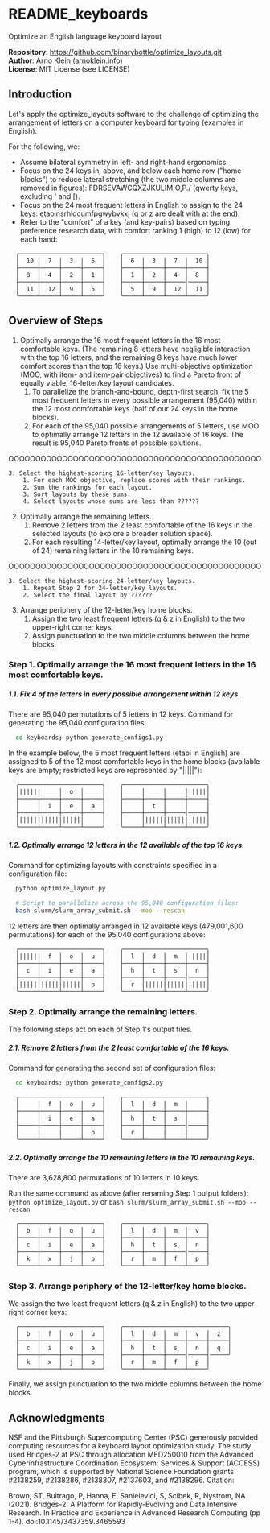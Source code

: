 # README_keyboards

Optimize an English language keyboard layout

**Repository**: https://github.com/binarybottle/optimize_layouts.git  
**Author**: Arno Klein (arnoklein.info)  
**License**: MIT License (see LICENSE)

## Introduction
Let's apply the optimize_layouts software to the challenge of optimizing the 
arrangement of letters on a computer keyboard for typing (examples in English). 

For the following, we:
  - Assume bilateral symmetry in left- and right-hand ergonomics.
  - Focus on the 24 keys in, above, and below each home row ("home blocks")
    to reduce lateral stretching (the two middle columns are removed in figures):
    FDRSEVAWCQXZJKULIM;O,P./ (qwerty keys, excluding ' and [).
  - Focus on the 24 most frequent letters in English to assign to the 24 keys:
    etaoinsrhldcumfpgwybvkxj (q or z are dealt with at the end).
  - Refer to the "comfort" of a key (and key-pairs) based on typing preference 
    research data, with comfort ranking 1 (high) to 12 (low) for each hand:

  ```
    ╭───────────────────────╮    ╭───────────────────────╮
    │  10 │  7  │  3  │  6  │    │  6  │  3  │  7  │  10 │
    ├─────┼─────┼─────┼─────┤    ├─────┼─────┼─────┼─────┤
    │  8  │  4  │  2  │  1  │    │  1  │  2  │  4  │  8  │
    ├─────┼─────┼─────┼─────┤    ├─────┼─────┼─────┤─────┤
    │  11 │  12 │  9  │  5  │    │  5  │  9  │  12 │  11 │
    ╰─────┴─────┴─────┴─────╯    ╰─────┴─────┴─────┴─────╯
  ```

## Overview of Steps
1. Optimally arrange the 16 most frequent letters in the 16 most comfortable keys.
  (The remaining 8 letters have negligible interaction with the top 16 letters,
  and the remaining 8 keys have much lower comfort scores than the top 16 keys.)
  Use multi-objective optimization (MOO, with item- and item-pair objectives) 
  to find a Pareto front of equally viable, 16-letter/key layout candidates.
    1. To parallelize the branch-and-bound, depth-first search, 
       fix the 5 most frequent letters in every possible arrangement (95,040) 
       within the 12 most comfortable keys (half of our 24 keys in the home blocks).
    2. For each of the 95,040 possible arrangements of 5 letters, 
       use MOO to optimally arrange 12 letters in the 12 available of 16 keys. 
       The result is 95,040 Pareto fronts of possible solutions.



OOOOOOOOOOOOOOOOOOOOOOOOOOOOOOOOOOOOOOOOOOOOOOO




    3. Select the highest-scoring 16-letter/key layouts.
        1. For each MOO objective, replace scores with their rankings.
        2. Sum the rankings for each layout.
        3. Sort layouts by these sums.
        4. Select layouts whose sums are less than ?????? 

2. Optimally arrange the remaining letters.
    1. Remove 2 letters from the 2 least comfortable of the 16 keys 
       in the selected layouts (to explore a broader solution space).
    2. For each resulting 14-letter/key layout, optimally arrange the 10 
       (out of 24) remaining letters in the 10 remaining keys.




OOOOOOOOOOOOOOOOOOOOOOOOOOOOOOOOOOOOOOOOOOOOOOO



    3. Select the highest-scoring 24-letter/key layouts.
        1. Repeat Step 2 for 24-letter/key layouts.
        2. Select the final layout by ?????? 

3. Arrange periphery of the 12-letter/key home blocks.
    1. Assign the two least frequent letters (q & z in English) 
       to the two upper-right corner keys.
    2. Assign punctuation to the two middle columns between the home blocks. 


### Step 1. Optimally arrange the 16 most frequent letters in the 16 most comfortable keys.

  ##### 1.1. Fix 4 of the letters in every possible arrangement within 12 keys.
  There are 95,040 permutations of 5 letters in 12 keys.
  Command for generating the 95,040 configuration files:

  ```bash
    cd keyboards; python generate_configs1.py
  ```

  In the example below, the 5 most frequent letters (etaoi in English)
  are assigned to 5 of the 12 most comfortable keys in the home blocks
  (available keys are empty; restricted keys are represented by "|||||"):

  ```
    ╭───────────────────────╮    ╭───────────────────────╮
    │||||||     │  o  │     │    │     │     │     │|||||│
    ├─────┼─────┼─────┼─────┤    ├─────┼─────┼─────┼─────┤
    │     │  i  │  e  │  a  │    │     │  t  │     │     │
    ├─────┼─────┼─────┼─────┤    ├─────┼─────┼─────┤─────┤
    │|||||||||||||||||│     │    │     │|||||||||||||||||│
    ╰─────┴─────┴─────┴─────╯    ╰─────┴─────┴─────┴─────╯
  ```

##### 1.2. Optimally arrange 12 letters in the 12 available of the top 16 keys.

Command for optimizing layouts with constraints specified in a configuration file:

  ```bash
    python optimize_layout.py

    # Script to parallelize across the 95,040 configuration files:
    bash slurm/slurm_array_submit.sh --moo --rescan
  ```

  12 letters are then optimally arranged in 12 available keys (479,001,600 permutations) 
  for each of the 95,040 configurations above:

  ```
    ╭───────────────────────╮    ╭───────────────────────╮
    │||||||  f  │  o  │  u  │    │  l  │  d  │  m  │|||||│
    ├─────┼─────┼─────┼─────┤    ├─────┼─────┼─────┼─────┤
    │  c  │  i  │  e  │  a  │    │  h  │  t  │  s  │  n  │
    ├─────┼─────┼─────┼─────┤    ├─────┼─────┼─────┤─────┤
    │|||||||||||||||||│  p  │    │  r  │|||||||||||||||||│
    ╰─────┴─────┴─────┴─────╯    ╰─────┴─────┴─────┴─────╯
  ```

### Step 2. Optimally arrange the remaining letters.
The following steps act on each of Step 1's output files. 

  ##### 2.1. Remove 2 letters from the 2 least comfortable of the 16 keys.

  Command for generating the second set of configuration files:

  ```bash
    cd keyboards; python generate_configs2.py
  ```

  ```
    ╭───────────────────────╮    ╭───────────────────────╮
    │     |  f  │  o  │  u  │    │  l  │  d  │  m  │     │
    ├─────┼─────┼─────┼─────┤    ├─────┼─────┼─────┼─────┤
    │     │  i  │  e  │  a  │    │  h  │  t  │  s  │     │
    ├─────┼─────┼─────┼─────┤    ├─────┼─────┼─────┤─────┤
    │     |     |     │  p  │    │  r  │     |     |     │
    ╰─────┴─────┴─────┴─────╯    ╰─────┴─────┴─────┴─────╯
  ```

  ##### 2.2. Optimally arrange the 10 remaining letters in the 10 remaining keys.
  There are 3,628,800 permutations of 10 letters in 10 keys.

  Run the same command as above (after renaming Step 1 output folders): 
  `python optimize_layout.py` or 
  `bash slurm/slurm_array_submit.sh --moo --rescan`

  ```
    ╭───────────────────────╮    ╭───────────────────────╮
    │  b  |  f  │  o  │  u  │    │  l  │  d  │  m  │  v  │
    ├─────┼─────┼─────┼─────┤    ├─────┼─────┼─────┼─────┤
    │  c  │  i  │  e  │  a  │    │  h  │  t  │  s  │  n  │
    ├─────┼─────┼─────┼─────┤    ├─────┼─────┼─────┤─────┤
    │  k  │  x  │  j  │  p  │    │  r  │  m  │  f  │  p  │
    ╰─────┴─────┴─────┴─────╯    ╰─────┴─────┴─────┴─────╯
  ```

### Step 3. Arrange periphery of the 12-letter/key home blocks.
We assign the two least frequent letters (q & z in English) 
to the two upper-right corner keys:

  ```
    ╭───────────────────────╮    ╭─────────────────────────────╮
    │  b  |  f  │  o  │  u  │    │  l  │  d  │  m  │  v  │  z  │
    ├─────┼─────┼─────┼─────┤    ├─────┼─────┼─────┼─────┼─────┤
    │  c  │  i  │  e  │  a  │    │  h  │  t  │  s  │  n  │  q  │
    ├─────┼─────┼─────┼─────┤    ├─────┼─────┼─────┤─────┤─────╯
    │  k  │  x  │  j  │  p  │    │  r  │  m  │  f  │  p  │
    ╰─────┴─────┴─────┴─────╯    ╰─────┴─────┴─────┴─────╯
  ```

Finally, we assign punctuation to the two middle columns between the home blocks. 


## Acknowledgments
NSF and the Pittsburgh Supercomputing Center (PSC) generously provided 
computing resources for a keyboard layout optimization study. 
The study used Bridges-2 at PSC through allocation MED250010 from the 
Advanced Cyberinfrastructure Coordination Ecosystem: Services & Support 
(ACCESS) program, which is supported by National Science Foundation grants 
#2138259, #2138286, #2138307, #2137603, and #2138296. Citation:

  Brown, ST, Buitrago, P, Hanna, E, Sanielevici, S, Scibek, R, 
  Nystrom, NA (2021). Bridges-2: A Platform for Rapidly-Evolving 
  and Data Intensive Research. In Practice and Experience in 
  Advanced Research Computing (pp 1-4). doi:10.1145/3437359.3465593

